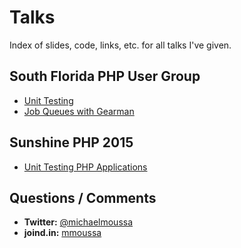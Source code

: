 # Talks
Index of slides, code, links, etc. for all talks I've given.

## South Florida PHP User Group
* [Unit Testing](unit-testing/soflophp)
* [Job Queues with Gearman](gearman/soflophp)

## Sunshine PHP 2015
* [Unit Testing PHP Applications](unit-testing/ssp2015)

## Questions / Comments
* **Twitter:** [@michaelmoussa](https://twitter.com/michaelmoussa)
* **joind.in:** [mmoussa](https://joind.in/user/mmoussa)
